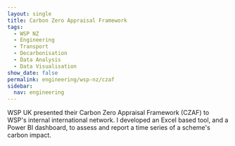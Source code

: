```yaml
---
layout: single
title: Carbon Zero Appraisal Framework
tags:
  - WSP NZ
  - Engineering
  - Transport
  - Decarbonisation
  - Data Analysis
  - Data Visualisation
show_date: false
permalink: engineering/wsp-nz/czaf
sidebar:
  nav: engineering
---
```


WSP UK presented their Carbon Zero Appraisal Framework (CZAF) to WSP's internal international network.
I developed an Excel based tool, and a Power BI dashboard, to assess and report a time series of a scheme's carbon impact.